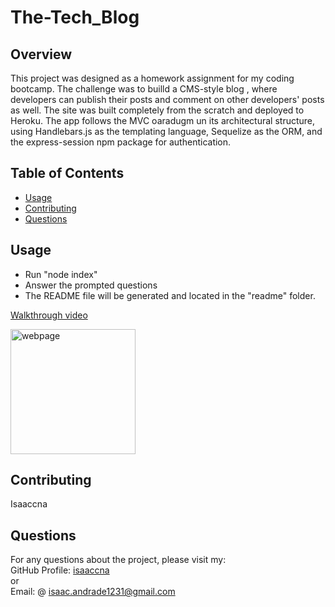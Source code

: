 # The-Tech_Blog

## Overview
  This project was designed as a homework assignment for my coding bootcamp. The challenge was to builld a CMS-style blog , where developers can publish their posts and comment on other developers' posts as well. The site was built completely from the scratch and deployed to Heroku. The app follows the MVC oaradugm un its architectural structure, using Handlebars.js as the templating language, Sequelize as the ORM, and the express-session npm package for authentication.  


  ## Table of Contents
   - [Usage](#usage)
   - [Contributing](#contributing)
   - [Questions](#questions)


  ## Usage
   - Run "node index"
   - Answer the prompted questions 
   - The README file will be generated and located in the "readme" folder.

   [Walkthrough video](https://watch.screencastify.com/v/YLlMBwhEMnBo2H6yMMx7)

   <img src="assets/team-profile-page.png" alt="webpage" width="200px" />

  ## Contributing
   Isaaccna

  ## Questions
   For any questions about the project, please visit my:  
   GitHub Profile: [isaaccna](https://github.com/isaaccna)  
   or  
   Email: @ isaac.andrade1231@gmail.com